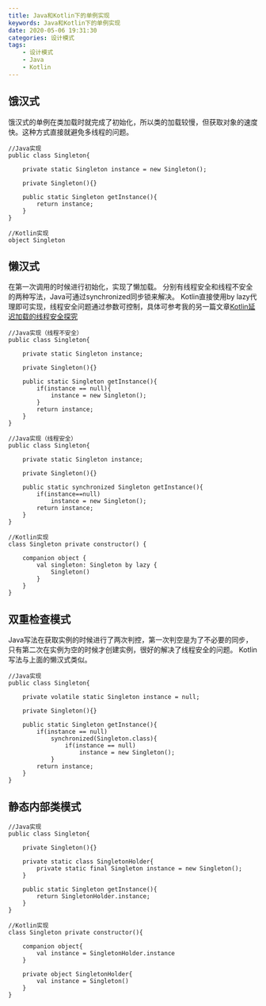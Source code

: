 ```yaml
---
title: Java和Kotlin下的单例实现
keywords: Java和Kotlin下的单例实现
date: 2020-05-06 19:31:30
categories: 设计模式
tags:
	- 设计模式
	- Java
	- Kotlin
---
```


## 饿汉式

饿汉式的单例在类加载时就完成了初始化，所以类的加载较慢，但获取对象的速度快。这种方式直接就避免多线程的问题。

```
//Java实现
public class Singleton{

    private static Singleton instance = new Singleton();

    private Singleton(){}

    public static Singleton getInstance(){
        return instance;
    }
}

//Kotlin实现
object Singleton
```

## 懒汉式

在第一次调用的时候进行初始化，实现了懒加载。
分别有线程安全和线程不安全的两种写法，Java可通过synchronized同步锁来解决。
Kotlin直接使用by lazy代理即可实现，线程安全问题通过参数可控制，具体可参考我的另一篇文章[Kotlin延迟加载的线程安全探究](https://samiu.top/2020/04/10/kotlin-yan-chi-shu-xing-de-xian-cheng-an-quan-tan-jiu/)

```
//Java实现（线程不安全）
public class Singleton{

    private static Singleton instance;

    private Singleton(){}

    public static Singleton getInstance(){
        if(instance == null){
            instance = new Singleton();
        }
        return instance;
    }
}

//Java实现（线程安全）
public class Singleton{

    private static Singleton instance;

    private Singleton(){}

    public static synchronized Singleton getInstance(){
        if(instance==null)
            instance = new Singleton();
        return instance;
    }
}

//Kotlin实现
class Singleton private constructor() {

    companion object {
        val singleton: Singleton by lazy {
            Singleton()
        }
    }
}
```

## 双重检查模式

Java写法在获取实例的时候进行了两次判控，第一次判空是为了不必要的同步，只有第二次在实例为空的时候才创建实例，很好的解决了线程安全的问题。
Kotlin写法与上面的懒汉式类似。

```
//Java实现
public class Singleton{

    private volatile static Singleton instance = null;

    private Singleton(){}

    public static Singleton getInstance(){
        if(instance == null)
            synchronized(Singleton.class){
				if(instance == null)
                    instance = new Singleton();
			}
        return instance;
    }
}
```

## 静态内部类模式

```
//Java实现
public class Singleton{

    private Singleton(){}

    private static class SingletonHolder{
        private static final Singleton instance = new Singleton();
    }

    public static Singleton getInstance(){
        return SingletonHolder.instance;
    }
}

//Kotlin实现
class Singleton private constructor(){

    companion object{
        val instance = SingletonHolder.instance
    }

    private object SingletonHolder{
        val instance = Singleton()
    }
}
```
